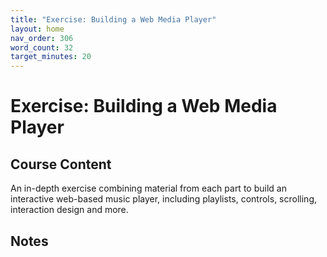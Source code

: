 ```yaml
---
title: "Exercise: Building a Web Media Player"
layout: home
nav_order: 306
word_count: 32
target_minutes: 20
---
```

# Exercise: Building a Web Media Player

## Course Content

An in-depth exercise combining material from each part to build an interactive web-based music player, including playlists, controls, scrolling, interaction design and more.

## Notes













